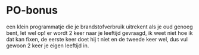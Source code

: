 # PO-bonus

een klein programmatje die je brandstofverbruik uitrekent als je oud genoeg bent,
let wel op!
er wordt 2 keer naar je leeftijd gevraagd, ik weet niet hoe ik dat kan fixen,
de eerste keer doet hij t niet en de tweede keer wel, dus vul gewoon 2 keer je eigen leeftijd in.
